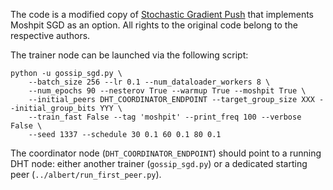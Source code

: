 The code is a modified copy of [Stochastic Gradient Push](https://github.com/facebookresearch/stochastic_gradient_push)
that implements Moshpit SGD as an option. All rights to the original code belong to the respective authors.

The trainer node can be launched via the following script:

```
python -u gossip_sgd.py \
    --batch_size 256 --lr 0.1 --num_dataloader_workers 8 \
    --num_epochs 90 --nesterov True --warmup True --moshpit True \
    --initial_peers DHT_COORDINATOR_ENDPOINT --target_group_size XXX --initial_group_bits YYY \
    --train_fast False --tag 'moshpit' --print_freq 100 --verbose False \
    --seed 1337 --schedule 30 0.1 60 0.1 80 0.1
```

The coordinator node (`DHT_COORDINATOR_ENDPOINT`) should point to a running DHT node:
either another trainer (`gossip_sgd.py`) or a dedicated starting peer (`../albert/run_first_peer.py`).
